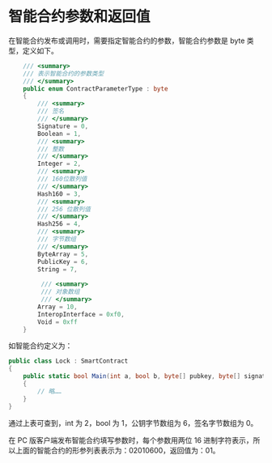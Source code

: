 # 智能合约参数和返回值

在智能合约发布或调用时，需要指定智能合约的参数，智能合约参数是 byte 类型，定义如下。

```c#
    /// <summary>
    /// 表示智能合约的参数类型
    /// </summary>
    public enum ContractParameterType : byte
    {
        /// <summary>
        /// 签名
        /// </summary>
        Signature = 0,
        Boolean = 1,
        /// <summary>
        /// 整数
        /// </summary>
        Integer = 2,
        /// <summary>
        /// 160位散列值
        /// </summary>
        Hash160 = 3,
        /// <summary>
        /// 256 位散列值
        /// </summary>
        Hash256 = 4,
        /// <summary>
        /// 字节数组
        /// </summary>
        ByteArray = 5,
        PublicKey = 6,
        String = 7,
        
         /// <summary>
         /// 对象数组
         /// </summary>        
        Array = 10,
        InteropInterface = 0xf0,
        Void = 0xff
    }
```

如智能合约定义为：

```c#
public class Lock : SmartContract
{
    public static bool Main(int a, bool b, byte[] pubkey, byte[] signature)
    {
        // 略……
    }
}
```

通过上表可查到，int 为 2，bool 为 1，公钥字节数组为 6，签名字节数组为 0。

在 PC 版客户端发布智能合约填写参数时，每个参数用两位 16 进制字符表示，所以上面的智能合约的形参列表表示为：02010600，返回值为：01。